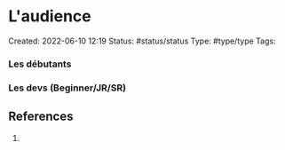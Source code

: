 # L'audience
Created: 2022-06-10 12:19
Status: #status/status
Type: #type/type
Tags:

### Les débutants 


### Les devs (Beginner/JR/SR)

## References
1. 